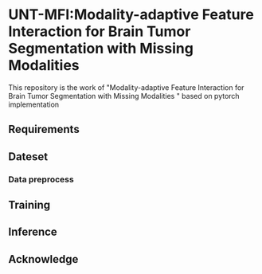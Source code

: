 # UNT-MFI:Modality-adaptive Feature Interaction for Brain Tumor Segmentation with Missing Modalities  
This repository is the work of "Modality-adaptive Feature Interaction for Brain Tumor Segmentation with Missing Modalities " based on pytorch implementation

## Requirements

## Dateset  
### Data preprocess

## Training

## Inference

## Acknowledge
